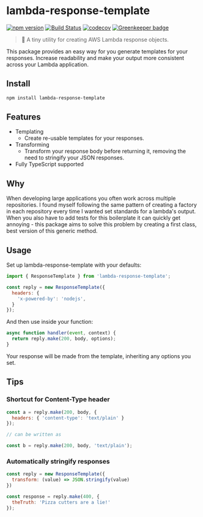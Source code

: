 # lambda-response-template

[![npm version](https://badge.fury.io/js/lambda-response-template.svg)](https://www.npmjs.com/package/lambda-response-template)
[![Build Status](https://travis-ci.com/c-bandy/lambda-response-template.svg?branch=master)](https://travis-ci.com/c-bandy/lambda-response-template)
[![codecov](https://codecov.io/gh/c-bandy/lambda-response-template/branch/master/graph/badge.svg)](https://codecov.io/gh/c-bandy/lambda-response-template)
[![Greenkeeper badge](https://badges.greenkeeper.io/c-bandy/lambda-response-template.svg)](https://greenkeeper.io/)

>💬 A tiny utility for creating AWS Lambda response objects.

This package provides an easy way for you generate templates for your responses. Increase readability and make your
output more consistent across your Lambda application.

## Install

```bash
npm install lambda-response-template
```

## Features

* Templating
  * Create re-usable templates for your responses.
* Transforming
  * Transform your response body before returning it, removing the need to stringify your JSON responses.
* Fully TypeScript supported

## Why

When developing large applications you often work across multiple repositories. I found myself following the same
pattern of creating a factory in each repository every time I wanted set standards for a lambda's output. When you also
have to add tests for this boilerplate it can quickly get annoying - this package aims to solve this problem by creating
a first class, best version of this generic method.

## Usage

Set up lambda-response-template with your defaults:

```javascript
import { ResponseTemplate } from 'lambda-response-template';

const reply = new ResponseTemplate({
  headers: {
    'x-powered-by': 'nodejs',
  }
});
```

And then use inside your function:

```javascript
async function handler(event, context) {
  return reply.make(200, body, options);
}
```

Your response will be made from the template, inheriting any options you set.

## Tips

### Shortcut for Content-Type header

```javascript
const a = reply.make(200, body, {
  headers: { 'content-type': 'text/plain' }
});

// can be written as

const b = reply.make(200, body, 'text/plain');
```

### Automatically stringify responses

```javascript
const reply = new ResponseTemplate({
  transform: (value) => JSON.stringify(value)
})

const response = reply.make(400, {
  theTruth: 'Pizza cutters are a lie!'
});
```
